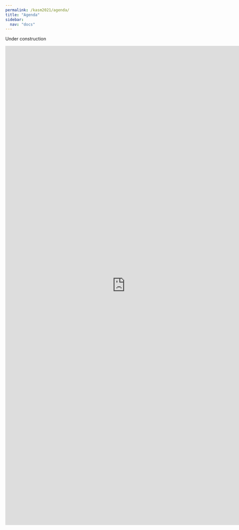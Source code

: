 ```yaml
---
permalink: /kasm2021/agenda/
title: "Agenda"
sidebar:
  nav: "docs"
---
```


<!-- Example:

### September 16


| Timeslot | Plenary |
|----------- | ------------------ |
| 11 am | Event <br> [Zoom link](https://www.google.com) |
| 12 am | Event 2 <br> [Zoom link](https://www.google.com) |

### September 17

| Timeslot| Stream A | Stream B |
| --------| -------- | -------- |
| 12 noon | Event4 | Event5 |
| 1 pm | Event6 | Event7 | -->

Under construction

<iframe src="https://docs.google.com/document/d/e/2PACX-1vTTssZ8fpDOJsTpmNvTO0Atyu0R0RQmhogG_0i0PZq0dSFOH-tu9iJxWU-sPIqzIm2VyAOB39xuprxu/pub?embedded=true" width="750" height="1500" frameborder="0" marginheight="0" marginwidth="0">Loading…</iframe>